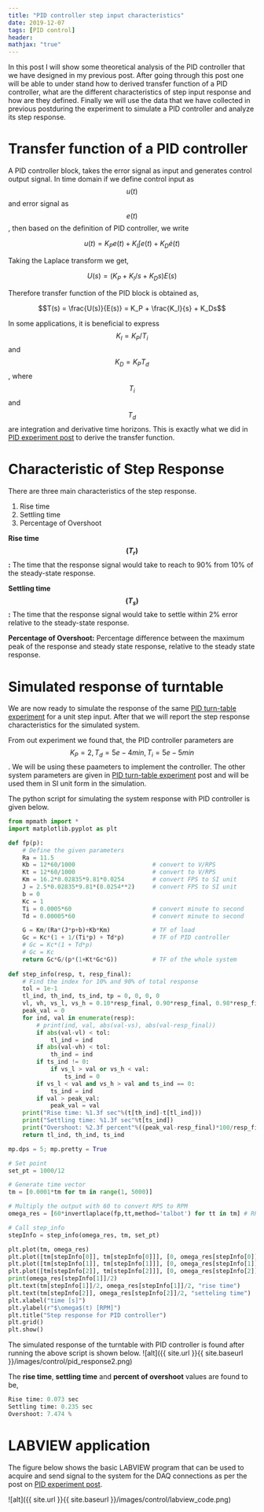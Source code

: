 ```yaml
---
title: "PID controller step input characteristics"
date: 2019-12-07
tags: [PID control]
header:
mathjax: "true"
---
```


In this post I will show some theoretical analysis of the PID controller that we have designed in my previous post. After going through this post one will be able to under stand how to derived transfer function of a PID controller, what are the different characteristics of step input response and how are they defined. Finally we will use the data that we have collected in previous postduring the experiment to simulate a PID controller and analyze its step response.

# Transfer function of a PID controller
A PID controller block, takes the error signal as input and generates control output signal. In time domain if we define control input as $$u(t)$$ and error signal as $$e(t)$$, then based on the definition of PID controller, we write

$$u(t) = K_Pe(t) + K_I\int e(t) + K_D \dot{e}(t)$$

Taking the Laplace transform we get,

$$U(s) = (K_P + K_I/s + K_Ds)E(s)$$

Therefore transfer function of the PID block is obtained as,

$$T(s) = \frac{U(s)}{E(s)} = K_P + \frac{K_I}{s} + K_Ds$$

In some applications, it is beneficial to express $$K_I = K_P/T_i$$ and $$K_D = K_PT_d$$, where $$T_i$$ and $$T_d$$ are integration and derivative time horizons. This is exactly what we did in [PID experiment post](https://mattsinbot.github.io/PID/) to derive the transfer function.

# Characteristic of Step Response
There are three main characteristics of the step response.
1. Rise time
2. Settling time
3. Percentage of Overshoot

**Rise time $$(T_r)$$:** The time that the response signal would take to reach to 90% from 10% of the steady-state response.

**Settling time $$(T_s)$$:** The time that the response signal would take to settle within 2% error relative to the steady-state response.

**Percentage of Overshoot:** Percentage difference between the maximum peak of the response and steady state response, relative to the steady state response.

# Simulated response of turntable
We are now ready to simulate the response of the same [PID turn-table experiment](https://mattsinbot.github.io/PID/) for a unit step input. After that we will report the step response characteristics for the simulated system.

From out experiment we found that, the PID controller parameters are $$K_P = 2, T_d = 5e-4 min, T_i = 5e-5 min$$. We will be using these paameters to implement the controller. The other system parameters are given in [PID turn-table experiment](https://mattsinbot.github.io/PID/) post and will be used them in SI unit form in the simulation.

The python script for simulating the system response with PID controller is given below.

```python
from mpmath import *
import matplotlib.pyplot as plt

def fp(p):
    # Define the given parameters
    Ra = 11.5
    Kb = 12*60/1000                      # convert to V/RPS
    Kt = 12*60/1000                      # convert to V/RPS
    Km = 16.2*0.02835*9.81*0.0254        # convert FPS to SI unit
    J = 2.5*0.02835*9.81*(0.0254**2)     # convert FPS to SI unit
    b = 0
    Kc = 1
    Ti = 0.0005*60                       # convert minute to second
    Td = 0.00005*60                      # convert minute to second

    G = Km/(Ra*(J*p+b)+Kb*Km)            # TF of load
    Gc = Kc*(1 + 1/(Ti*p) + Td*p)        # TF of PID controller
    # Gc = Kc*(1 + Td*p)
    # Gc = Kc
    return Gc*G/(p*(1+Kt*Gc*G))          # TF of the whole system
    
def step_info(resp, t, resp_final):
	# Find the index for 10% and 90% of total response
	tol = 1e-1
	tl_ind, th_ind, ts_ind, tp = 0, 0, 0, 0
	vl, vh, vs_l, vs_h = 0.10*resp_final, 0.90*resp_final, 0.98*resp_final, 1.02*resp_final
	peak_val = 0 
	for ind, val in enumerate(resp):
		# print(ind, val, abs(val-vs), abs(val-resp_final))
		if abs(val-vl) < tol:
			tl_ind = ind
		if abs(val-vh) < tol:
			th_ind = ind
		if ts_ind != 0:
			if vs_l > val or vs_h < val:
				ts_ind = 0
		if vs_l < val and vs_h > val and ts_ind == 0:
			ts_ind = ind
		if val > peak_val:
			peak_val = val
	print("Rise time: %1.3f sec"%(t[th_ind]-t[tl_ind]))
	print("Settling time: %1.3f sec"%t[ts_ind])
	print("Overshoot: %2.3f percent"%((peak_val-resp_final)*100/resp_final))
	return tl_ind, th_ind, ts_ind

mp.dps = 5; mp.pretty = True

# Set point
set_pt = 1000/12

# Generate time vector
tm = [0.0001*tm for tm in range(1, 5000)]

# Multiply the output with 60 to convert RPS to RPM
omega_res = [60*invertlaplace(fp,tt,method='talbot') for tt in tm] # RPM

# Call step_info
stepInfo = step_info(omega_res, tm, set_pt)

plt.plot(tm, omega_res)
plt.plot([tm[stepInfo[0]], tm[stepInfo[0]]], [0, omega_res[stepInfo[0]]], "C1")
plt.plot([tm[stepInfo[1]], tm[stepInfo[1]]], [0, omega_res[stepInfo[1]]], "C1")
plt.plot([tm[stepInfo[2]], tm[stepInfo[2]]], [0, omega_res[stepInfo[2]]], "C2")
print(omega_res[stepInfo[1]]/2)
plt.text(tm[stepInfo[1]]/2, omega_res[stepInfo[1]]/2, "rise time")
plt.text(tm[stepInfo[2]], omega_res[stepInfo[2]]/2, "setteling time")
plt.xlabel("time [s]")
plt.ylabel(r"$\omega$(t) [RPM]")
plt.title("Step response for PID controller")
plt.grid()
plt.show()
```
The simulated response of the turntable with PID controller is found after running the above script is shown below.
![alt]({{ site.url }}{{ site.baseurl }}/images/control/pid_response2.png)

The **rise time**, **settling time** and **percent of overshoot** values are found to be,

```python
Rise time: 0.073 sec
Settling time: 0.235 sec
Overshoot: 7.474 %
```

# LABVIEW application
The figure below shows the basic LABVIEW program that can be used to acquire and send signal to the system for the DAQ connections as per the post on [PID experiment post](https://mattsinbot.github.io/PID/).

![alt]({{ site.url }}{{ site.baseurl }}/images/control/labview_code.png)

<!--[here](https://www.mathworks.com/help/control/ref/stepinfo.html)
After running the above script in python, we can visualize the data as in the figure below.
![alt]({{ site.url }}{{ site.baseurl }}/images/control/visualize_recorded_data2.png)-->
